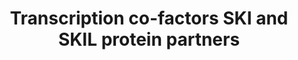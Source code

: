 ---
annotations:
- id: PW:0000100
  parent: regulatory pathway
  type: Pathway Ontology
  value: transcription pathway
authors:
- Mkutmon
description: Several proteins are partners of SKI and / or SKIL. The interacting domains
  are often not identified.
last-edited: 2019-02-25
ndex: 8ca88d80-8b6b-11eb-9e72-0ac135e8bacf
organisms:
- Homo sapiens
redirect_from:
- /index.php/Pathway:WP4533
- /instance/WP4533
- /instance/WP4533_rr103380
revision: r103380
schema-jsonld:
- '@context': https://schema.org/
  '@id': https://wikipathways.github.io/pathways/WP4533.html
  '@type': Dataset
  creator:
    '@type': Organization
    name: WikiPathways
  description: Several proteins are partners of SKI and / or SKIL. The interacting
    domains are often not identified.
  keywords:
  - HDAC1
  - HDAC3
  - ING2
  - LATS1
  - LATS2
  - MECP2
  - MERTK
  - NF1
  - PRMT5
  - SATB2
  - SIN3A
  - SKI
  - SKIL
  - STK3
  - TEAD1
  - TEAD2
  - TEAD3
  - TEAD4
  license: CC0
  name: Transcription co-factors SKI and SKIL protein partners
seo: CreativeWork
title: Transcription co-factors SKI and SKIL protein partners
wpid: WP4533
---
